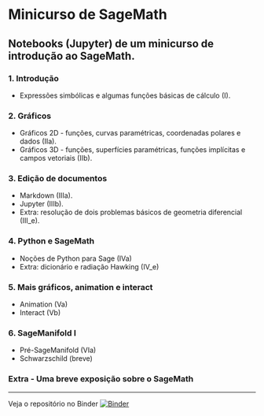 # Minicurso de SageMath

## Notebooks (Jupyter) de um minicurso de introdução ao SageMath.


### 1. Introdução  

* Expressões simbólicas e algumas funções básicas de cálculo (I). 

### 2. Gráficos

* Gráficos 2D - funções, curvas paramétricas, coordenadas polares e dados (IIa). 
* Gráficos 3D - funções, superfícies paramétricas, funções implícitas e campos vetoriais (IIb). 

### 3. Edição de documentos

* Markdown (IIIa).
* Jupyter (IIIb).
* Extra: resolução de dois problemas básicos de geometria diferencial (III_e). 

### 4. Python e SageMath

* Noções de Python para Sage (IVa)
* Extra: dicionário e radiação Hawking (IV_e)

### 5. Mais gráficos, animation e interact

* Animation (Va)
* Interact (Vb)

### 6. SageManifold I

* Pré-SageManifold (VIa)
* Schwarzschild (breve)


### Extra - Uma breve exposição sobre o SageMath
***

 Veja o repositório no Binder [![Binder](https://mybinder.org/badge_logo.svg)](https://mybinder.org/v2/gh/rogeriotc/minicurso_sageMath/master)
